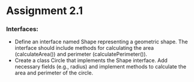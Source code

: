 <h1>Assignment 2.1</h1>
<h3>Interfaces:</h3> 
<ul>
<li>Define an interface named Shape representing a geometric shape. The interface should include methods for calculating the area (calculateArea()) and perimeter (calculatePerimeter()). 
<li>Create a class Circle that implements the Shape interface. Add necessary fields (e.g., radius) and implement methods to calculate the area and perimeter of the circle.
</ul>